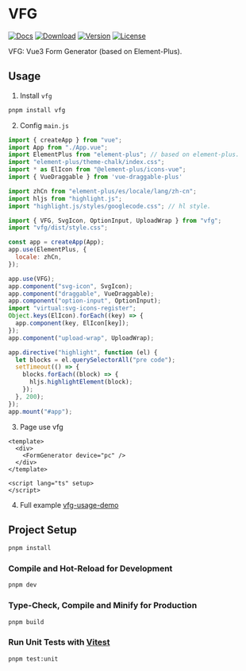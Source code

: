 # VFG

<p>
     <a href="https://github.com/zhonghuitech/vfg/actions/workflows/docs.yml"><img src="https://github.com/zhonghuitech/vfg/actions/workflows/docs.yml/badge.svg" alt="Docs"></a>
     <a href="https://www.npmjs.com/package/vfg"><img src="https://badgen.net/npm/dm/vfg" alt="Download"></a>
     <a href="https://www.npmjs.com/package/vfg"><img src="https://badgen.net/npm/v/vfg" alt="Version"></a>
     <a href="https://www.npmjs.com/package/vfg"><img src="https://badgen.net/npm/license/vfg" alt="License"></a> 
</p>

VFG: Vue3 Form Generator (based on Element-Plus).

## Usage

1. Install `vfg`

```sh
pnpm install vfg
```

2. Config `main.js`

```js
import { createApp } from "vue";
import App from "./App.vue";
import ElementPlus from "element-plus"; // based on element-plus.
import "element-plus/theme-chalk/index.css";
import * as ElIcon from "@element-plus/icons-vue";
import { VueDraggable } from 'vue-draggable-plus'

import zhCn from "element-plus/es/locale/lang/zh-cn";
import hljs from "highlight.js";
import "highlight.js/styles/googlecode.css"; // hl style.

import { VFG, SvgIcon, OptionInput, UploadWrap } from "vfg";
import "vfg/dist/style.css";

const app = createApp(App);
app.use(ElementPlus, {
  locale: zhCn,
});

app.use(VFG);
app.component("svg-icon", SvgIcon);
app.component("draggable", VueDraggable);
app.component("option-input", OptionInput);
import "virtual:svg-icons-register";
Object.keys(ElIcon).forEach((key) => {
  app.component(key, ElIcon[key]);
});
app.component("upload-wrap", UploadWrap);

app.directive("highlight", function (el) {
  let blocks = el.querySelectorAll("pre code");
  setTimeout(() => {
    blocks.forEach((block) => {
      hljs.highlightElement(block);
    });
  }, 200);
});
app.mount("#app");
```

3. Page use vfg
```vue
<template>
  <div>
    <FormGenerator device="pc" />
  </div>
</template>

<script lang="ts" setup>
</script>
``` 

4. Full example
[vfg-usage-demo](https://github.com/zhonghuitech/vfg-usage-demo)

## Project Setup

```sh
pnpm install
```

### Compile and Hot-Reload for Development

```sh
pnpm dev
```

### Type-Check, Compile and Minify for Production

```sh
pnpm build
```

### Run Unit Tests with [Vitest](https://vitest.dev/)

```sh
pnpm test:unit
```
